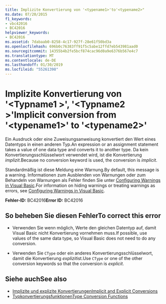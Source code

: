 ```yaml
---
title: Implizite Konvertierung von '<typename1>'to'<typename2>"
ms.date: 07/20/2015
f1_keywords:
- vbc42016
- BC42016
helpviewer_keywords:
- BC42016
ms.assetid: 7dabaab0-8258-4c17-927f-28e61f50bd3a
ms.openlocfilehash: 696b0c76383ff91f5c5abe12ffd7eb543981aad0
ms.sourcegitcommit: 14355b4b2fe5bcf874cac96d0a9e6376b567e4c7
ms.translationtype: MT
ms.contentlocale: de-DE
ms.lasthandoff: 01/30/2019
ms.locfileid: "55261398"
---
```

# <a name="implicit-conversion-from-typename1-to-typename2"></a><span data-ttu-id="15fa1-102">Implizite Konvertierung von '\<Typname1 >', '\<Typname2 >'</span><span class="sxs-lookup"><span data-stu-id="15fa1-102">Implicit conversion from '\<typename1>' to '\<typename2>'</span></span>
<span data-ttu-id="15fa1-103">Ein Ausdruck oder eine Zuweisungsanweisung konvertiert den Wert eines Datentyps in einen anderen Typ.</span><span class="sxs-lookup"><span data-stu-id="15fa1-103">An expression or an assignment statement takes a value of one data type and converts it to another type.</span></span> <span data-ttu-id="15fa1-104">Da kein Konvertierungsschlüsselwort verwendet wird, ist die Konvertierung *implizit*.</span><span class="sxs-lookup"><span data-stu-id="15fa1-104">Because no conversion keyword is used, the conversion is *implicit*.</span></span>  
  
 <span data-ttu-id="15fa1-105">Standardmäßig ist diese Meldung eine Warnung.</span><span class="sxs-lookup"><span data-stu-id="15fa1-105">By default, this message is a warning.</span></span> <span data-ttu-id="15fa1-106">Informationen zum Ausblenden von Warnungen oder zum Behandeln von Warnungen als Fehler finden Sie unter [Configuring Warnings in Visual Basic](/visualstudio/ide/configuring-warnings-in-visual-basic).</span><span class="sxs-lookup"><span data-stu-id="15fa1-106">For information on hiding warnings or treating warnings as errors, see [Configuring Warnings in Visual Basic](/visualstudio/ide/configuring-warnings-in-visual-basic).</span></span>  
  
 <span data-ttu-id="15fa1-107">**Fehler-ID:** BC42016</span><span class="sxs-lookup"><span data-stu-id="15fa1-107">**Error ID:** BC42016</span></span>  
  
## <a name="to-correct-this-error"></a><span data-ttu-id="15fa1-108">So beheben Sie diesen Fehler</span><span class="sxs-lookup"><span data-stu-id="15fa1-108">To correct this error</span></span>  
  
-   <span data-ttu-id="15fa1-109">Verwenden Sie wenn möglich, Werte den gleichen Datentyp auf, damit Visual Basic nicht Konvertierung vornehmen muss.</span><span class="sxs-lookup"><span data-stu-id="15fa1-109">If possible, use values of the same data type, so Visual Basic does not need to do any conversion.</span></span>  
  
-   <span data-ttu-id="15fa1-110">Verwenden Sie `CType` oder ein anderes Konvertierungsschlüsselwort, damit die Konvertierung *explizit*ist.</span><span class="sxs-lookup"><span data-stu-id="15fa1-110">Use `CType` or one of the other conversion keywords so that the conversion is *explicit*.</span></span>  
  
## <a name="see-also"></a><span data-ttu-id="15fa1-111">Siehe auch</span><span class="sxs-lookup"><span data-stu-id="15fa1-111">See also</span></span>
- [<span data-ttu-id="15fa1-112">Implizite und explizite Konvertierungen</span><span class="sxs-lookup"><span data-stu-id="15fa1-112">Implicit and Explicit Conversions</span></span>](../../visual-basic/programming-guide/language-features/data-types/implicit-and-explicit-conversions.md)
- [<span data-ttu-id="15fa1-113">Typkonvertierungsfunktionen</span><span class="sxs-lookup"><span data-stu-id="15fa1-113">Type Conversion Functions</span></span>](../../visual-basic/language-reference/functions/type-conversion-functions.md)
